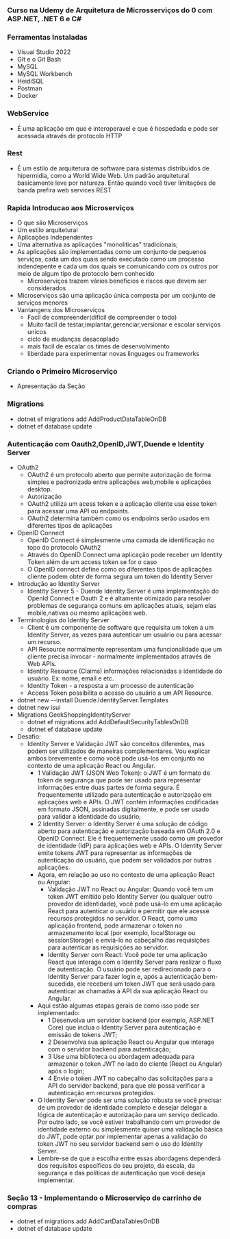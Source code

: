 ### Curso na Udemy de Arquitetura de Microsserviços do 0 com ASP.NET, .NET 6 e C#

### Ferramentas Instaladas
- Visual Studio 2022
- Git e o Git Bash
- MySQL
- MySQL Workbench
- HeidiSQL
- Postman
- Docker

### WebService
- É uma aplicação em que é interoperavel e que é hospedada e pode ser acessada através de protocolo HTTP

### Rest
- É um estilo de arquitetura de software para sistemas distribuidos de hipermidia, como a World Wide Web. Um padrão arquitetural basicamente leve por natureza. Então quando você tiver limitações de banda prefira web services REST

### Rapida Introducao aos Microserviços
- O que são Microserviços  
 - Um estilo arquitetural
 - Aplicações Independentes
 - Uma alternativa as aplicações "monoliticas" tradicionais;
 - As aplicações são implementadas como um conjunto de pequenos serviços, cada um dos quais sendo executado como um processo indendepente e cada um dos quais se comunicando com os outros por meio de algum tipo de protocolo bem conhecido
   - Microserviços trazem vários benefícios e riscos que devem ser considerados
 - Microserviços são uma aplicação única composta por um conjunto de serviços menores
 - Vantangens dos Microserviços
    - Facil de compreender(dificil de compreender o todo)
    - Muito facil de testar,implantar,gerenciar,versionar e escolar serviços unicos
    - ciclo de mudanças desacoplado
    - mais facil de escalar os times de desenvolvimento
    - liberdade para experimentar novas linguages ou frameworks

### Criando o Primeiro Microserviço
 - Apresentação da Seção

### Migrations
- dotnet ef migrations add AddProductDataTableOnDB
- dotnet ef database update

### Autenticação com Oauth2,OpenID,JWT,Duende e Identity Server
- OAuth2
  - OAuth2 é um protocolo aberto que permite autorização de forma  simples e padronizada entre aplicações web,mobile e aplicações desktop.
  - Autorização
  - OAuth2 utiliza um acess token e a aplicação cliente usa esse token para acessar uma API ou endpoints.
  - OAuth2 determina também como os endpoints serão usados em diferentes tipos de aplicações
- OpenID Connect
  - OpenID Connect é simplesmente uma camada de identificação no topo do protocolo OAuth2
  - Através do OpenID Connect uma aplicação pode receber um Identity Token além de um access token se for o caso
  - O OpenID connect define como os diferentes tipos de aplicações cliente podem obter de forma segura um token do Identity Server
- Introdução ao Identity Server
  - Identity Server 5 - Duende Identity Server é uma implementação do OpenId Connect e Oauth 2 e é altamente otimizado para resolver problemas de segurança comuns em aplicações atuais, sejam elas mobile,nativas ou mesmo aplicações web.
- Terminologias do Identity Server
  - Client é um componente de software que requisita um token a um Identity Server, as vezes para autenticar um usuário ou para acessar um recurso.
  - API Resource normalmente representam uma funcionalidade que um cliente precisa invocar - normalmente implementados através de Web APIs.
  - Identity Resource (Claims) informações relacionadas a identidade do usuário. Ex: nome, email e etc.
  - Identity Token - a resposta a um processo de autenticação
  - Access Token possibilita o acesso do usuário a um API Resource.
 - dotnet new --install Duende.IdentityServer.Templates
 - dotnet new isui
- Migrations GeekShoppingIdentityServer
  - dotnet ef migrations add AddDefaultSecurityTablesOnDB
  - dotnet ef database update
- Desafio:
  - Identity Server e Validação JWT são conceitos diferentes, mas podem ser utilizados de maneiras complementares. Vou explicar ambos brevemente e como você pode usá-los em conjunto no contexto de uma aplicação React ou Angular.
     - 1 Validação JWT (JSON Web Token): o JWT é um formato de token de segurança que pode ser usado para representar informações entre duas partes de forma segura. É 
         frequentemente utilizado para autenticação e autorização em aplicações web e APIs. O JWT contém informações codificadas em formato JSON, assinadas digitalmente, e 
         pode ser usado para validar a identidade do usuário;
     - 2 Identity Server: o Identity Server é uma solução de código aberto para autenticação e autorização baseada em OAuth 2.0 e OpenID Connect. Ele é frequentemente usado 
         como um provedor de identidade (IdP) para aplicações web e APIs. O Identity Server emite tokens JWT para representar as informações de autenticação do usuário, que 
         podem ser validados por outras aplicações.
     - Agora, em relação ao uso no contexto de uma aplicação React ou Angular:
       - Validação JWT no React ou  Angular: Quando você tem um token JWT emitido pelo Identity Server (ou qualquer outro provedor de identidade), você pode usá-lo em uma 
          aplicação React para autenticar o usuário e permitir que ele acesse recursos protegidos no servidor. O React, como uma aplicação frontend, pode armazenar o token 
          no armazenamento local (por exemplo, localStorage ou sessionStorage) e enviá-lo no cabeçalho das requisições para autenticar as requisições ao servidor.
       - Identity Server com React: Você pode ter uma aplicação React que interage com o Identity Server para realizar o fluxo de autenticação. O usuário pode ser 
         redirecionado para o Identity Server para fazer login e, após a autenticação bem-sucedida, ele receberá um token JWT que será usado para autenticar as chamadas à 
         API da sua aplicação React ou Angular.
      - Aqui estão algumas etapas gerais de como isso pode ser implementado:
        - 1 Desenvolva um servidor backend (por exemplo, ASP.NET Core) que inclua o Identity Server para autenticação e emissão de tokens JWT;
        - 2 Desenvolva sua aplicação React ou Angular que interage com o servidor backend para autenticação;
        - 3 Use uma biblioteca ou abordagem adequada para armazenar o token JWT no lado do cliente (React ou Angular) após o login;
        - 4 Envie o token JWT no cabeçalho das solicitações para a API do servidor backend, para que ele possa verificar a autenticação em recursos protegidos.
      - O Identity Server pode ser uma solução robusta se você precisar de um provedor de identidade completo e desejar delegar a lógica de autenticação e autorização para 
         um serviço dedicado. Por outro lado, se você estiver trabalhando com um provedor de identidade externo ou simplesmente quiser uma validação básica do JWT, pode 
         optar por implementar apenas a validação do token JWT no seu servidor backend sem o uso do Identity Server.
      - Lembre-se de que a escolha entre essas abordagens dependerá dos requisitos específicos do seu projeto, da escala, da segurança e das políticas de autenticação que 
       você deseja implementar.

### Seção 13 - Implementando o Microserviço de carrinho de compras
 - dotnet ef migrations add AddCartDataTablesOnDB
 - dotnet ef database update
      
